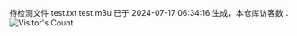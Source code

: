 待检测文件 test.txt test.m3u 已于 2024-07-17 06:34:16 生成，本仓库访客数：![Visitor's Count](https://profile-counter.glitch.me/pxiptv_TV/count.svg)
